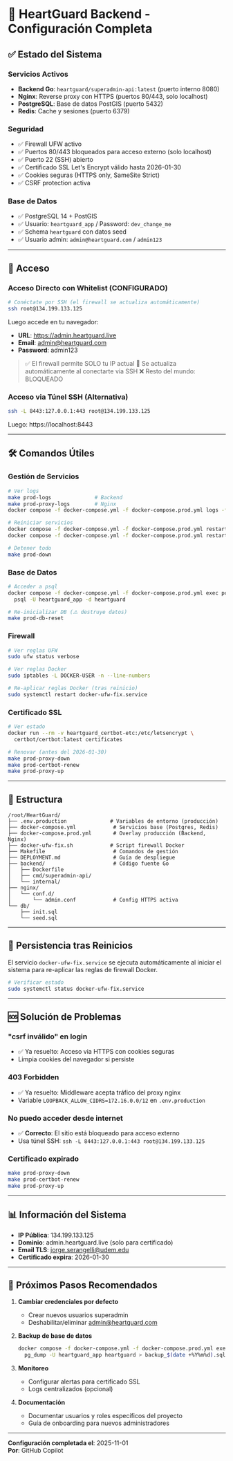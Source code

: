 # 🎉 HeartGuard Backend - Configuración Completa

## ✅ Estado del Sistema

### Servicios Activos
- **Backend Go**: `heartguard/superadmin-api:latest` (puerto interno 8080)
- **Nginx**: Reverse proxy con HTTPS (puertos 80/443, solo localhost)
- **PostgreSQL**: Base de datos PostGIS (puerto 5432)
- **Redis**: Cache y sesiones (puerto 6379)

### Seguridad
- ✅ Firewall UFW activo
- ✅ Puertos 80/443 bloqueados para acceso externo (solo localhost)
- ✅ Puerto 22 (SSH) abierto
- ✅ Certificado SSL Let's Encrypt válido hasta 2026-01-30
- ✅ Cookies seguras (HTTPS only, SameSite Strict)
- ✅ CSRF protection activa

### Base de Datos
- ✅ PostgreSQL 14 + PostGIS
- ✅ Usuario: `heartguard_app` / Password: `dev_change_me`
- ✅ Schema `heartguard` con datos seed
- ✅ Usuario admin: `admin@heartguard.com` / `admin123`

---

## 🔐 Acceso

### Acceso Directo con Whitelist (CONFIGURADO)
```bash
# Conéctate por SSH (el firewall se actualiza automáticamente)
ssh root@134.199.133.125
```

Luego accede en tu navegador:
- **URL**: https://admin.heartguard.live
- **Email**: admin@heartguard.com
- **Password**: admin123

> ✅ El firewall permite SOLO tu IP actual
> 🔄 Se actualiza automáticamente al conectarte via SSH
> ❌ Resto del mundo: BLOQUEADO

### Acceso via Túnel SSH (Alternativa)
```bash
ssh -L 8443:127.0.0.1:443 root@134.199.133.125
```
Luego: https://localhost:8443

---

## 🛠️ Comandos Útiles

### Gestión de Servicios
```bash
# Ver logs
make prod-logs              # Backend
make prod-proxy-logs        # Nginx
docker compose -f docker-compose.yml -f docker-compose.prod.yml logs -f

# Reiniciar servicios
docker compose -f docker-compose.yml -f docker-compose.prod.yml restart backend
docker compose -f docker-compose.yml -f docker-compose.prod.yml restart nginx

# Detener todo
make prod-down
```

### Base de Datos
```bash
# Acceder a psql
docker compose -f docker-compose.yml -f docker-compose.prod.yml exec postgres \
  psql -U heartguard_app -d heartguard

# Re-inicializar DB (⚠️ destruye datos)
make prod-db-reset
```

### Firewall
```bash
# Ver reglas UFW
sudo ufw status verbose

# Ver reglas Docker
sudo iptables -L DOCKER-USER -n --line-numbers

# Re-aplicar reglas Docker (tras reinicio)
sudo systemctl restart docker-ufw-fix.service
```

### Certificado SSL
```bash
# Ver estado
docker run --rm -v heartguard_certbot-etc:/etc/letsencrypt \
  certbot/certbot:latest certificates

# Renovar (antes del 2026-01-30)
make prod-proxy-down
make prod-certbot-renew
make prod-proxy-up
```

---

## 📁 Estructura

```
/root/HeartGuard/
├── .env.production              # Variables de entorno (producción)
├── docker-compose.yml            # Servicios base (Postgres, Redis)
├── docker-compose.prod.yml       # Overlay producción (Backend, Nginx)
├── docker-ufw-fix.sh            # Script firewall Docker
├── Makefile                      # Comandos de gestión
├── DEPLOYMENT.md                 # Guía de despliegue
├── backend/                      # Código fuente Go
│   ├── Dockerfile
│   ├── cmd/superadmin-api/
│   └── internal/
├── nginx/
│   └── conf.d/
│       └── admin.conf            # Config HTTPS activa
└── db/
    ├── init.sql
    └── seed.sql
```

---

## 🔄 Persistencia tras Reinicios

El servicio `docker-ufw-fix.service` se ejecuta automáticamente al iniciar el sistema para re-aplicar las reglas de firewall Docker.

```bash
# Verificar estado
sudo systemctl status docker-ufw-fix.service
```

---

## 🆘 Solución de Problemas

### "csrf inválido" en login
- ✅ Ya resuelto: Acceso via HTTPS con cookies seguras
- Limpia cookies del navegador si persiste

### 403 Forbidden
- ✅ Ya resuelto: Middleware acepta tráfico del proxy nginx
- Variable `LOOPBACK_ALLOW_CIDRS=172.16.0.0/12` en `.env.production`

### No puedo acceder desde internet
- ✅ **Correcto**: El sitio está bloqueado para acceso externo
- Usa túnel SSH: `ssh -L 8443:127.0.0.1:443 root@134.199.133.125`

### Certificado expirado
```bash
make prod-proxy-down
make prod-certbot-renew
make prod-proxy-up
```

---

## 📊 Información del Sistema

- **IP Pública**: 134.199.133.125
- **Dominio**: admin.heartguard.live (solo para certificado)
- **Email TLS**: jorge.serangelli@udem.edu
- **Certificado expira**: 2026-01-30

---

## 🎯 Próximos Pasos Recomendados

1. **Cambiar credenciales por defecto**
   - Crear nuevos usuarios superadmin
   - Deshabilitar/eliminar admin@heartguard.com

2. **Backup de base de datos**
   ```bash
   docker compose -f docker-compose.yml -f docker-compose.prod.yml exec postgres \
     pg_dump -U heartguard_app heartguard > backup_$(date +%Y%m%d).sql
   ```

3. **Monitoreo**
   - Configurar alertas para certificado SSL
   - Logs centralizados (opcional)

4. **Documentación**
   - Documentar usuarios y roles específicos del proyecto
   - Guía de onboarding para nuevos administradores

---

**Configuración completada el**: 2025-11-01  
**Por**: GitHub Copilot
